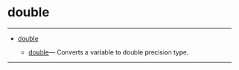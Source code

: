 <!DOCTYPE html PUBLIC "-//W3C//DTD XHTML 1.0 Strict//EN"
"http://www.w3.org/TR/xhtml1/DTD/xhtml1-strict.dtd">
<head>
<html xmlns = "http://www.w3.org/1999/xhtml">
<meta name="generator" content=
"HTML Generated by Nelson"/>
<title>double</title>
</head>

<body>
<body>
<h1 class = "refname">double</h1>
<hr/>

<div>
<ul>
<li><a href = "chapter_double.md" class = "chapter">double</a></li>
<ul class = "list-chapter">
<li><a href = double.md class = "refentry">double</a>&mdash; <span class = "refentry-description">Converts a variable to double precision type.</span></li>
</ul>
</ul>
</div>
<hr/>

</body>
</html>

